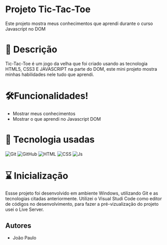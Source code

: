# Projeto Tic-Tac-Toe
 
   Este projeto mostra meus conhecimentos que aprendi durante o curso Javascript no DOM


# 📝 Descrição

Tic-Tac-Toe é um jogo da velha que foi criado usando as tecnologia HTML5, CSS3 E JAVASCRIPT na parte do DOM, este mini projeto mostra minhas habilidades nele tudo que aprendi.

 
# 🛠️Funcionalidades!

- Mostrar meus conhecimentos 
- Mostrar o que aprendi no Javascript DOM



# 📡 Tecnologia usadas

<div>
  <img align="center" alt="Git" src="https://img.shields.io/badge/GIT-E44C30?style=for-the-badge&logo=git&logoColor=white">
  <img align="center" alt="GitHub" src="https://img.shields.io/badge/GitHub-100000?style=for-the-badge&logo=github&logoColor=white">
  <img align="center" alt="HTML" src="https://img.shields.io/badge/HTML5-E34F26?style=for-the-badge&logo=html5&logoColor=white">
  <img align="center" alt="CSS" src="https://img.shields.io/badge/CSS3-1572B6?style=for-the-badge&logo=css3&logoColor=white">
  <img align="center" alt="Js" src="https://img.shields.io/badge/JavaScript-323330?style=for-the-badge&logo=javascript&logoColor=F7DF1E">
<div/>


# ⌛ Inicialização

Essse projeto foi desenvolvido em ambiente Windows, utilizando Git e as tecnologias citadas anteriormente. Utilizei o Visual Studi Code como editor de códigos no desenvolvimento, para fazer a pré-vizualização do projeto  usei o Live Server.

## Autores

- João Paulo
